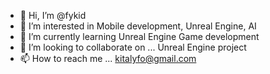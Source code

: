 - 👋 Hi, I’m @fykid
- 👀 I’m interested in Mobile development, Unreal Engine, AI
- 🌱 I’m currently learning Unreal Engine Game development
- 💞️ I’m looking to collaborate on ... Unreal Engine project
- 📫 How to reach me ... kitalyfo@gmail.com

<!---
fykid/fykid is a ✨ special ✨ repository because its `README.md` (this file) appears on your GitHub profile.
You can click the Preview link to take a look at your changes.
--->
